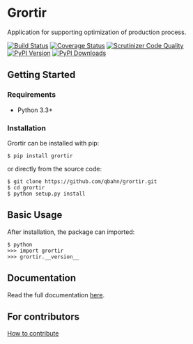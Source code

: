 # Grortir

Application for supporting optimization of production process.

[![Build Status](http://img.shields.io/travis/qbahn/grortir/master.svg)](https://travis-ci.org/qbahn/grortir)
[![Coverage Status](http://img.shields.io/coveralls/qbahn/grortir/master.svg)](https://coveralls.io/r/qbahn/grortir)
[![Scrutinizer Code Quality](http://img.shields.io/scrutinizer/g/qbahn/grortir.svg)](https://scrutinizer-ci.com/g/qbahn/grortir/?branch=master)
[![PyPI Version](http://img.shields.io/pypi/v/Grortir.svg)](https://pypi.python.org/pypi/Grortir)
[![PyPI Downloads](http://img.shields.io/pypi/dm/Grortir.svg)](https://pypi.python.org/pypi/Grortir)

## Getting Started

### Requirements

* Python 3.3+

### Installation

Grortir can be installed with pip:

```
$ pip install grortir
```

or directly from the source code:

```
$ git clone https://github.com/qbahn/grortir.git
$ cd grortir
$ python setup.py install
```

## Basic Usage

After installation, the package can imported:

```
$ python
>>> import grortir
>>> grortir.__version__
```

## Documentation

Read the full documentation [here](http://qbahn.github.io/grortir).

## For contributors

[How to contribute](docs/about/contributing.md)

